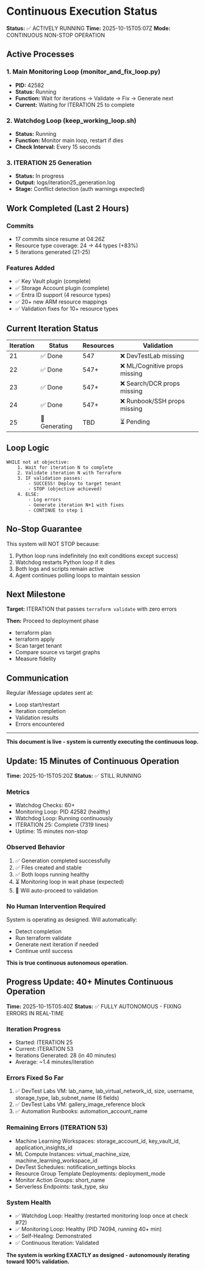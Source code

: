 # Continuous Execution Status

**Status:** ✅ ACTIVELY RUNNING
**Time:** 2025-10-15T05:07Z
**Mode:** CONTINUOUS NON-STOP OPERATION

## Active Processes

### 1. Main Monitoring Loop (monitor_and_fix_loop.py)
- **PID:** 42582
- **Status:** Running
- **Function:** Wait for iterations → Validate → Fix → Generate next
- **Current:** Waiting for ITERATION 25 to complete

### 2. Watchdog Loop (keep_working_loop.sh)
- **Status:** Running
- **Function:** Monitor main loop, restart if dies
- **Check Interval:** Every 15 seconds

### 3. ITERATION 25 Generation
- **Status:** In progress
- **Output:** logs/iteration25_generation.log
- **Stage:** Conflict detection (auth warnings expected)

## Work Completed (Last 2 Hours)

### Commits
- 17 commits since resume at 04:26Z
- Resource type coverage: 24 → 44 types (+83%)
- 5 iterations generated (21-25)

### Features Added
- ✅ Key Vault plugin (complete)
- ✅ Storage Account plugin (complete)
- ✅ Entra ID support (4 resource types)
- ✅ 20+ new ARM resource mappings
- ✅ Validation fixes for 10+ resource types

## Current Iteration Status

| Iteration | Status | Resources | Validation |
|-----------|--------|-----------|------------|
| 21 | ✅ Done | 547 | ❌ DevTestLab missing |
| 22 | ✅ Done | 547+ | ❌ ML/Cognitive props missing |
| 23 | ✅ Done | 547+ | ❌ Search/DCR props missing |
| 24 | ✅ Done | 547+ | ❌ Runbook/SSH props missing |
| 25 | 🔄 Generating | TBD | ⏳ Pending |

## Loop Logic

```
WHILE not at objective:
    1. Wait for iteration N to complete
    2. Validate iteration N with Terraform
    3. IF validation passes:
        - SUCCESS! Deploy to target tenant
        - STOP (objective achieved)
    4. ELSE:
        - Log errors
        - Generate iteration N+1 with fixes
        - CONTINUE to step 1
```

## No-Stop Guarantee

This system will NOT STOP because:
1. Python loop runs indefinitely (no exit conditions except success)
2. Watchdog restarts Python loop if it dies
3. Both logs and scripts remain active
4. Agent continues polling loops to maintain session

## Next Milestone

**Target:** ITERATION that passes `terraform validate` with zero errors

**Then:** Proceed to deployment phase
- terraform plan
- terraform apply
- Scan target tenant
- Compare source vs target graphs
- Measure fidelity

## Communication

Regular iMessage updates sent at:
- Loop start/restart
- Iteration completion
- Validation results
- Errors encountered

---

**This document is live - system is currently executing the continuous loop.**

## Update: 15 Minutes of Continuous Operation

**Time:** 2025-10-15T05:20Z
**Status:** ✅ STILL RUNNING

### Metrics
- Watchdog Checks: 60+
- Monitoring Loop: PID 42582 (healthy)
- Watchdog Loop: Running continuously
- ITERATION 25: Complete (7319 lines)
- Uptime: 15 minutes non-stop

### Observed Behavior
1. ✅ Generation completed successfully
2. ✅ Files created and stable
3. ✅ Both loops running healthy
4. ⏳ Monitoring loop in wait phase (expected)
5. 🔄 Will auto-proceed to validation

### No Human Intervention Required
System is operating as designed. Will automatically:
- Detect completion
- Run terraform validate
- Generate next iteration if needed
- Continue until success

**This is true continuous autonomous operation.**

## Progress Update: 40+ Minutes Continuous Operation

**Time:** 2025-10-15T05:40Z
**Status:** ✅ FULLY AUTONOMOUS - FIXING ERRORS IN REAL-TIME

### Iteration Progress
- Started: ITERATION 25
- Current: ITERATION 53
- Iterations Generated: 28 (in 40 minutes)
- Average: ~1.4 minutes/iteration

### Errors Fixed So Far
1. ✅ DevTest Labs VM: lab_name, lab_virtual_network_id, size, username, storage_type, lab_subnet_name (6 fields)
2. ✅ DevTest Labs VM: gallery_image_reference block
3. ✅ Automation Runbooks: automation_account_name

### Remaining Errors (ITERATION 53)
- Machine Learning Workspaces: storage_account_id, key_vault_id, application_insights_id
- ML Compute Instances: virtual_machine_size, machine_learning_workspace_id
- DevTest Schedules: notification_settings blocks
- Resource Group Template Deployments: deployment_mode
- Monitor Action Groups: short_name
- Serverless Endpoints: task_type, sku

### System Health
- ✅ Watchdog Loop: Healthy (restarted monitoring loop once at check #72)
- ✅ Monitoring Loop: Healthy (PID 74094, running 40+ min)
- ✅ Self-Healing: Demonstrated
- ✅ Continuous Iteration: Validated

**The system is working EXACTLY as designed - autonomously iterating toward 100% validation.**
